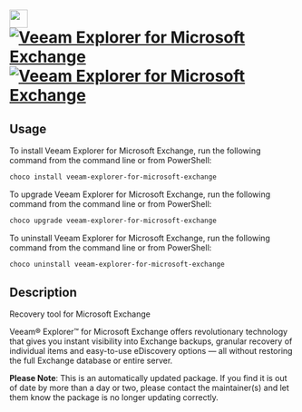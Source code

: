 ﻿# <img src="https://cdn.jsdelivr.net/gh/mkevenaar/chocolatey-packages@35468483d729802d86fa643e6b99fcbed0ae353e/icons/veeam-explorer-for-microsoft-exchange.png" width="32" height="32"/> [![Veeam Explorer for Microsoft Exchange](https://img.shields.io/chocolatey/v/veeam-explorer-for-microsoft-exchange.svg?label=Veeam+Explorer+for+Microsoft+Exchange)](https://chocolatey.org/packages/veeam-explorer-for-microsoft-exchange) [![Veeam Explorer for Microsoft Exchange](https://img.shields.io/chocolatey/dt/veeam-explorer-for-microsoft-exchange.svg)](https://chocolatey.org/packages/veeam-explorer-for-microsoft-exchange)

## Usage
To install Veeam Explorer for Microsoft Exchange, run the following command from the command line or from PowerShell:
```powershell
choco install veeam-explorer-for-microsoft-exchange
```

To upgrade Veeam Explorer for Microsoft Exchange, run the following command from the command line or from PowerShell:
```powershell
choco upgrade veeam-explorer-for-microsoft-exchange
```

To uninstall Veeam Explorer for Microsoft Exchange, run the following command from the command line or from PowerShell:
```powershell
choco uninstall veeam-explorer-for-microsoft-exchange
```

## Description
Recovery tool for Microsoft Exchange

Veeam® Explorer™ for Microsoft Exchange offers revolutionary technology that gives you instant visibility into Exchange backups, granular recovery of individual items and easy-to-use eDiscovery options — all without restoring the full Exchange database or entire server.

**Please Note**: This is an automatically updated package. If you find it is
out of date by more than a day or two, please contact the maintainer(s) and
let them know the package is no longer updating correctly.

